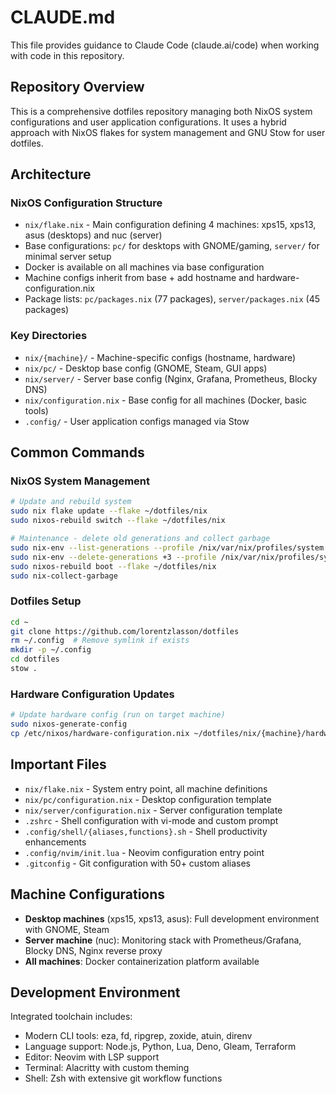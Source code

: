 # CLAUDE.md

This file provides guidance to Claude Code (claude.ai/code) when working with code in this repository.

## Repository Overview

This is a comprehensive dotfiles repository managing both NixOS system configurations and user application configurations. It uses a hybrid approach with NixOS flakes for system management and GNU Stow for user dotfiles.

## Architecture

### NixOS Configuration Structure
- `nix/flake.nix` - Main configuration defining 4 machines: xps15, xps13, asus (desktops) and nuc (server)
- Base configurations: `pc/` for desktops with GNOME/gaming, `server/` for minimal server setup
- Docker is available on all machines via base configuration
- Machine configs inherit from base + add hostname and hardware-configuration.nix
- Package lists: `pc/packages.nix` (77 packages), `server/packages.nix` (45 packages)

### Key Directories
- `nix/{machine}/` - Machine-specific configs (hostname, hardware)
- `nix/pc/` - Desktop base config (GNOME, Steam, GUI apps)  
- `nix/server/` - Server base config (Nginx, Grafana, Prometheus, Blocky DNS)
- `nix/configuration.nix` - Base config for all machines (Docker, basic tools)
- `.config/` - User application configs managed via Stow

## Common Commands

### NixOS System Management
```bash
# Update and rebuild system
sudo nix flake update --flake ~/dotfiles/nix
sudo nixos-rebuild switch --flake ~/dotfiles/nix

# Maintenance - delete old generations and collect garbage
sudo nix-env --list-generations --profile /nix/var/nix/profiles/system
sudo nix-env --delete-generations +3 --profile /nix/var/nix/profiles/system
sudo nixos-rebuild boot --flake ~/dotfiles/nix
sudo nix-collect-garbage
```

### Dotfiles Setup
```bash
cd ~
git clone https://github.com/lorentzlasson/dotfiles
rm ~/.config  # Remove symlink if exists
mkdir -p ~/.config
cd dotfiles
stow .
```

### Hardware Configuration Updates
```bash
# Update hardware config (run on target machine)
sudo nixos-generate-config
cp /etc/nixos/hardware-configuration.nix ~/dotfiles/nix/{machine}/hardware-configuration.nix
```

## Important Files

- `nix/flake.nix` - System entry point, all machine definitions
- `nix/pc/configuration.nix` - Desktop configuration template
- `nix/server/configuration.nix` - Server configuration template  
- `.zshrc` - Shell configuration with vi-mode and custom prompt
- `.config/shell/{aliases,functions}.sh` - Shell productivity enhancements
- `.config/nvim/init.lua` - Neovim configuration entry point
- `.gitconfig` - Git configuration with 50+ custom aliases

## Machine Configurations

- **Desktop machines** (xps15, xps13, asus): Full development environment with GNOME, Steam
- **Server machine** (nuc): Monitoring stack with Prometheus/Grafana, Blocky DNS, Nginx reverse proxy
- **All machines**: Docker containerization platform available

## Development Environment

Integrated toolchain includes:
- Modern CLI tools: eza, fd, ripgrep, zoxide, atuin, direnv
- Language support: Node.js, Python, Lua, Deno, Gleam, Terraform  
- Editor: Neovim with LSP support
- Terminal: Alacritty with custom theming
- Shell: Zsh with extensive git workflow functions